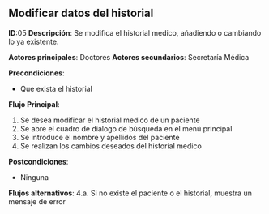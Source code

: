 ## Modificar datos del historial

**ID**:05
**Descripción**: Se modifica el historial medico, añadiendo o cambiando lo ya existente.

**Actores principales**: Doctores
**Actores secundarios**: Secretaría Médica

**Precondiciones**:
* Que exista el historial

**Flujo Principal**:
1. Se desea modificar el historial medico de un paciente
1. Se abre el cuadro de diálogo de búsqueda en el menú principal
1. Se introduce el nombre y apellidos del paciente
1. Se realizan los cambios deseados del historial medico

**Postcondiciones**:
* Ninguna

**Flujos alternativos**:
4.a. Si no existe el paciente o el historial, muestra un mensaje de error
